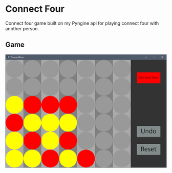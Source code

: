 # Connect Four
Connect four game built on my Pyngine api for playing connect four with another person.

## Game
![game](demo.png)